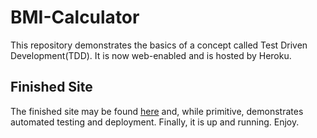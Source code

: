 # BMI-Calculator
This repository demonstrates the basics of a concept called Test Driven Development(TDD). It is now web-enabled and is hosted by Heroku. 

## Finished Site
The finished site may be found [here](https://bmi-calculator.herokuapp.com/) and, while primitive, demonstrates automated testing and deployment. Finally, it is up and running. Enjoy. 
